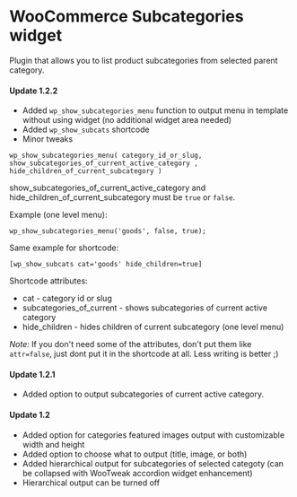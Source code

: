 # WooCommerce Subcategories widget

Plugin that allows you to list product subcategories from selected parent category.

#### Update 1.2.2

* Added ```wp_show_subcategories_menu``` function to output menu in template without using widget (no additional widget area needed)
* Added ```wp_show_subcats``` shortcode
* Minor tweaks

```
wp_show_subcategories_menu( category_id_or_slug, show_subcategories_of_current_active_category , hide_children_of_current_subcategory )
```

show_subcategories_of_current_active_category and hide_children_of_current_subcategory must be ```true``` or ```false```.

Example (one level menu):

```
wp_show_subcategories_menu('goods', false, true);
``` 

Same example for shortcode:

```
[wp_show_subcats cat='goods' hide_children=true] 
```
Shortcode attributes:

* cat - category id or slug
* subcategories_of_current - shows subcategories of current active category
* hide_children - hides children of current subcategory (one level menu)

*Note:* If you don't need some of the attributes, don't put them like ```attr=false```, just dont put it in the shortcode at all. Less writing is better ;)

#### Update 1.2.1

* Added option to output subcategories of current active category.

#### Update 1.2

* Added option for categories featured images output with customizable width and height
* Added option to choose what to output (title, image, or both)
* Added hierarchical output for subcategories of selected categoty (can be collapsed with WooTweak accordion widget enhancement) 
* Hierarchical output can be turned off